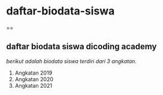 # daftar-biodata-siswa
==

daftar biodata siswa dicoding academy
--
*berikut adalah biodata siswa terdiri dari 3 angkatan.*

<ol>
  <li>Angkatan 2019</li>
  <li>Angkatan 2020</li>
  <li>Angkatan 2021</li>
</ol>

